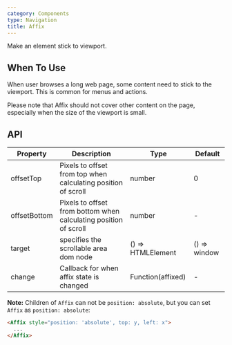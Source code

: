 ```yaml
---
category: Components
type: Navigation
title: Affix
---
```


Make an element stick to viewport.

## When To Use

When user browses a long web page, some content need to stick to the viewport. This is common for menus and actions.

Please note that Affix should not cover other content on the page, especially when the size of the viewport is small.

## API

| Property     | Description           | Type     | Default      |
|--------------|-----------------------|----------|--------------|
| offsetTop    | Pixels to offset from top when calculating position of scroll | number | 0 |
| offsetBottom | Pixels to offset from bottom when calculating position of scroll | number | - |
| target | specifies the scrollable area dom node | () => HTMLElement | () => window |
| change     | Callback for when affix state is changed | Function(affixed) | - |

**Note:** Children of `Affix` can not be `position: absolute`, but you can set `Affix` as `position: absolute`:

``` html
<Affix style="position: 'absolute', top: y, left: x">
  ...
</Affix>
```
